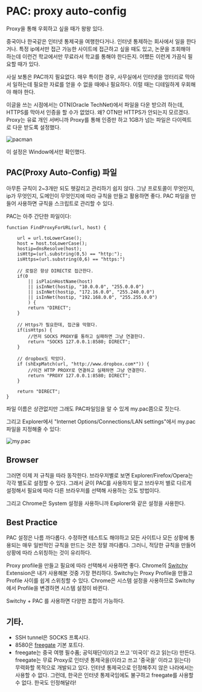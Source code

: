# PAC: proxy auto-config

Proxy을 통해 우회하고 싶을 때가 왕왕 있다.

중국이나 한국같은 인터넷 통제국을 여행한다거나. 인터넷 통제하는 회사에서 일을 한다거나. 특정 ip에서만 접근 가능한 사이트에 접근하고 싶을 때도 있고, 논문을 조회해야 하는데 이런건 학교에서만 무료라서 학교를 통해야 한다든지. 어쨌든 이런게 가끔식 필요할 때가 있다.

사실 보통은 PAC까지 필요없다. 매우 특이한 경우, 사무실에서 인터넷을 엉터리로 막아서 일하는데 필요한 자료를 얻을 수 없을 때에나 필요하다. 이럴 때는 디테일하게 우회해야 해야 한다.

이글을 쓰는 시점에서는 OTN(Oracle TechNet)에서 파일을 다운 받으려 하는데, HTTPS를 막아서 인증을 할 수가 없었다. 왜? OTN만 HTTPS가 안되는지 모르겠다. Proxy는 유료 개인 서버니까 Proxy를 통해 인증만 하고 1GB가 넘는 파일은 다이렉트로 다운 받도록 설정했다.

![pacman](/articles/2012/proxy-auto-config/pacman.gif)

이 설정은 Window에서만 확인했다.

## PAC(Proxy Auto-Config) 파일

아무튼 규칙이 2~3개만 되도 헷갈리고 관리하기 쉽지 않다. 그냥 프로토콜이 무엇인지, ip가 무엇인지, 도메인이 무엇인지에 따라 규칙을 만들고 활용하면 좋다. PAC 파일을 만들어 사용하면 규칙을 스크립트로 관리할 수 있다.

PAC는 아주 간단한 파일이다:

    function FindProxyForURL(url, host) {

        url = url.toLowerCase();
        host = host.toLowerCase();
        hostip=dnsResolve(host);
        isHttp=(url.substring(0,5) == "http:");
        isHttps=(url.substring(0,6) == "https:")

        // 로컬은 항상 DIRECT로 접근한다.
        if(0
            || isPlainHostName(host)
            || isInNet(hostip, "10.0.0.0", "255.0.0.0")
            || isInNet(hostip, "172.16.0.0", "255.240.0.0")
            || isInNet(hostip, "192.168.0.0", "255.255.0.0")
            ) {
            return "DIRECT";
        }

        // Https가 필요한데, 접근을 막혔다.
        if(isHttps) {
            //먼저 SOCKS PROXY를 통하고 실패하면 그냥 연결한다.
            return "SOCKS 127.0.0.1:8580; DIRECT";
        }

        // dropbox도 막았다.
        if (shExpMatch(url, "http://www.dropbox.com*")) {
            //이건 HTTP PROXY로 연결하고 실패하면 그냥 연결한다.
            return "PROXY 127.0.0.1:8580; DIRECT";
        }

        return "DIRECT";
    }

파일 이름은 상관없지만 그래도 PAC파일임을 알 수 있게 my.pac쯤으로 짓는다.

그리고 Explorer에서 "Internet Options/Connections/LAN settings"에서 my.pac파일을 지정해줄 수 있다:

![my.pac](/articles/2012/proxy-auto-config/pac.png)

## Browser

그러면 이제 저 규칙을 따라 동작한다. 브라우저별로 보면 Explorer/Firefox/Opera는 각각 별도로 설정할 수 있다. 그래서 굳이 PAC를 사용하지 말고 브라우저 별로 다르게 설정해서 필요에 따라 다른 브라우저를 선택해 사용하는 것도 방법이다.

그리고 Chrome은 System 설정을 사용하니까 Explorer와 같은 설정을 사용한다.

## Best Practice

PAC 설정은 나름 까다롭다. 수정하면 테스트도 해야하고 모든 사이트나 모든 상황에 통용되는 매우 일반적인 규칙을 만드는 것은 정말 까다롭다. 그러니, 적당한 규칙을 만들어 상황에 따라 스위칭하는 것이 유리하다.

Proxy profile을 만들고 필요에 따라 선택해서 사용하면 좋다. Chrome의 [Switchy][] Extension은 내가 사용해본 것중 가장 편리하다. Switchy는 Proxy Profile을 만들고 Profile 사이를 쉽게 스위칭할 수 있다. Chrome은 시스템 설정을 사용하므로 Switchy에서 Profile을 변경하면 시스템 설정이 바뀐다.

Switchy + PAC 를 사용하면 다양한 조합이 가능하다.

## 기타.

 * SSH tunnel은 SOCKS 프록시다.
 * 8580은 [freegate][] 기본 포트다.
 * freegate는 중국 여행 필수품; 공익재단이(라고 쓰고 '미국이' 라고 읽는다) 만든다. freegate는 무료 Proxy로 인터넷 통제국을(이라고 쓰고 '중국을' 이라고 읽는다) 무력화할 목적으로 개발되고 있다. 인터넷 통제국으로 인정해주지 않은 나라에서는 사용할 수 없다. 그런데, 한국은 인터넷 통제국임에도 불구하고 freegate를 사용할 수 없다. 한국도 인정해달라!

[Switchy]: http://switchy.samabox.com/
[freegate]: http://en.wikipedia.org/wiki/Freegate
